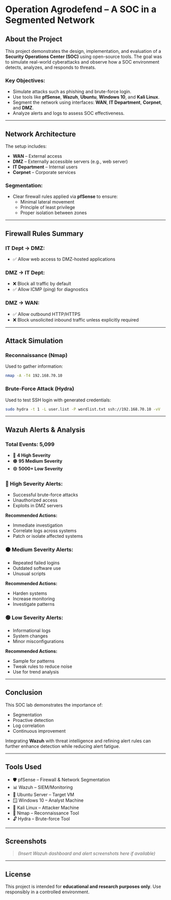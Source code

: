 # Operation Agrodefend – A SOC in a Segmented Network

## About the Project

This project demonstrates the design, implementation, and evaluation of a **Security Operations Center (SOC)** using open-source tools. The goal was to simulate real-world cyberattacks and observe how a SOC environment detects, analyzes, and responds to threats.

### Key Objectives:
- Simulate attacks such as phishing and brute-force login.
- Use tools like **pfSense**, **Wazuh**, **Ubuntu**, **Windows 10**, and **Kali Linux**.
- Segment the network using interfaces: **WAN**, **IT Department**, **Corpnet**, and **DMZ**.
- Analyze alerts and logs to assess SOC effectiveness.

---

## Network Architecture

The setup includes:
- **WAN** – External access
- **DMZ** – Externally accessible servers (e.g., web server)
- **IT Department** – Internal users
- **Corpnet** – Corporate services

### Segmentation:
- Clear firewall rules applied via **pfSense** to ensure:
  - Minimal lateral movement
  - Principle of least privilege
  - Proper isolation between zones

---

## Firewall Rules Summary

### IT Dept → DMZ:
- ✅ Allow web access to DMZ-hosted applications

### DMZ → IT Dept:
- ❌ Block all traffic by default
- ✅ Allow ICMP (ping) for diagnostics

### DMZ → WAN:
- ✅ Allow outbound HTTP/HTTPS
- ❌ Block unsolicited inbound traffic unless explicitly required

---

## Attack Simulation

### Reconnaissance (Nmap)
Used to gather information:
```bash
nmap -A -T4 192.168.70.10
```

### Brute-Force Attack (Hydra)
Used to test SSH login with generated credentials:
```bash
sudo hydra -t 1 -L user.list -P wordlist.txt ssh://192.168.70.10 -vV
```

---

## Wazuh Alerts & Analysis

### Total Events: 5,099
- 🔴 **4 High Severity**
- 🟠 **95 Medium Severity**
- 🟢 **5000+ Low Severity**

### 🔴 High Severity Alerts:
- Successful brute-force attacks
- Unauthorized access
- Exploits in DMZ servers

**Recommended Actions:**
- Immediate investigation
- Correlate logs across systems
- Patch or isolate affected systems

### 🟠 Medium Severity Alerts:
- Repeated failed logins
- Outdated software use
- Unusual scripts

**Recommended Actions:**
- Harden systems
- Increase monitoring
- Investigate patterns

### 🟢 Low Severity Alerts:
- Informational logs
- System changes
- Minor misconfigurations

**Recommended Actions:**
- Sample for patterns
- Tweak rules to reduce noise
- Use for trend analysis

---

## Conclusion

This SOC lab demonstrates the importance of:
- Segmentation
- Proactive detection
- Log correlation
- Continuous improvement

Integrating **Wazuh** with threat intelligence and refining alert rules can further enhance detection while reducing alert fatigue.

---

## Tools Used
- 🛡️ pfSense – Firewall & Network Segmentation
- 📊 Wazuh – SIEM/Monitoring
- 🐧 Ubuntu Server – Target VM
- 🪟 Windows 10 – Analyst Machine
- 🐍 Kali Linux – Attacker Machine
- 🔎 Nmap – Reconnaissance Tool
- 🔓 Hydra – Brute-force Tool

---

## Screenshots

> *(Insert Wazuh dashboard and alert screenshots here if available)*

---

## License

This project is intended for **educational and research purposes only**. Use responsibly in a controlled environment.
